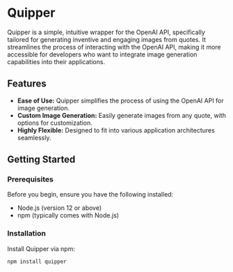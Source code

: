 # Quipper

Quipper is a simple, intuitive wrapper for the OpenAI API, specifically tailored for generating inventive and engaging images from quotes. It streamlines the process of interacting with the OpenAI API, making it more accessible for developers who want to integrate image generation capabilities into their applications.

## Features

- **Ease of Use:** Quipper simplifies the process of using the OpenAI API for image generation.
- **Custom Image Generation:** Easily generate images from any quote, with options for customization.
- **Highly Flexible:** Designed to fit into various application architectures seamlessly.

## Getting Started

### Prerequisites

Before you begin, ensure you have the following installed:
- Node.js (version 12 or above)
- npm (typically comes with Node.js)

### Installation

Install Quipper via npm:

```bash
npm install quipper
